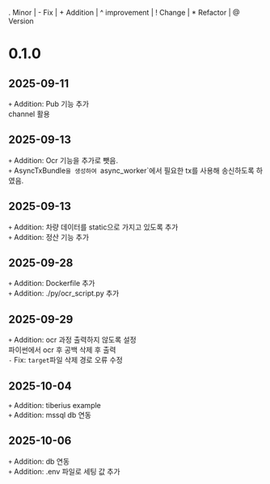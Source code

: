 . Minor | - Fix | + Addition | ^ improvement | ! Change | * Refactor | @ Version

# 0.1.0  
## 2025-09-11  
`+` Addition: Pub 기능 추가  
    channel 활용  

## 2025-09-13  
`+` Addition: Ocr 기능을 추가로 뺏음.  
`+` AsyncTxBundle`을 생성하여 `async_worker`에서 필요한 tx를 사용해 송신하도록 하였음.  
        
## 2025-09-13
`+` Addition: 차량 데이터를 static으로 가지고 있도록 추가   
`+` Addition: 정산 기능 추가   

## 2025-09-28
`+` Addition: Dockerfile 추가    
`+` Addition: ./py/ocr_script.py 추가    

## 2025-09-29
`+` Addition: ocr 과정 출력하지 않도록 설정  
    파이썬에서 ocr 후 공백 삭제 후 출력  
`-` Fix: `target`파일 삭제 경로 오류 수정  

## 2025-10-04  
`+` Addition: tiberius example    
`+` Addition: mssql db 연동  

## 2025-10-06  
`+` Addition: db 연동    
`+` Addition: .env 파일로 세팅 값 추가   
